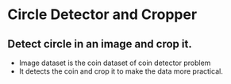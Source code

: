 # Circle Detector and Cropper<br/>
## Detect circle in an image and crop it.
* Image dataset is the coin dataset of coin detector problem
* It detects the coin and crop it to make the data more practical.
